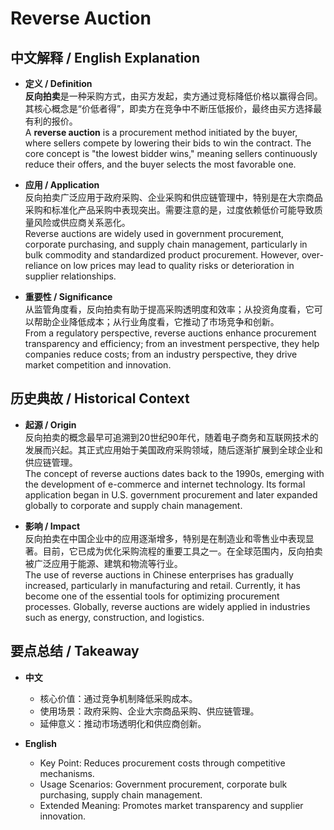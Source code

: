 # Reverse Auction

## 中文解释 / English Explanation

* **定义 / Definition**  
  **反向拍卖**是一种采购方式，由买方发起，卖方通过竞标降低价格以赢得合同。其核心概念是“价低者得”，即卖方在竞争中不断压低报价，最终由买方选择最有利的报价。  
  A **reverse auction** is a procurement method initiated by the buyer, where sellers compete by lowering their bids to win the contract. The core concept is "the lowest bidder wins," meaning sellers continuously reduce their offers, and the buyer selects the most favorable one.

* **应用 / Application**  
  反向拍卖广泛应用于政府采购、企业采购和供应链管理中，特别是在大宗商品采购和标准化产品采购中表现突出。需要注意的是，过度依赖低价可能导致质量风险或供应商关系恶化。  
  Reverse auctions are widely used in government procurement, corporate purchasing, and supply chain management, particularly in bulk commodity and standardized product procurement. However, over-reliance on low prices may lead to quality risks or deterioration in supplier relationships.

* **重要性 / Significance**  
  从监管角度看，反向拍卖有助于提高采购透明度和效率；从投资角度看，它可以帮助企业降低成本；从行业角度看，它推动了市场竞争和创新。  
  From a regulatory perspective, reverse auctions enhance procurement transparency and efficiency; from an investment perspective, they help companies reduce costs; from an industry perspective, they drive market competition and innovation.

## 历史典故 / Historical Context

* **起源 / Origin**  
  反向拍卖的概念最早可追溯到20世纪90年代，随着电子商务和互联网技术的发展而兴起。其正式应用始于美国政府采购领域，随后逐渐扩展到全球企业和供应链管理。  
  The concept of reverse auctions dates back to the 1990s, emerging with the development of e-commerce and internet technology. Its formal application began in U.S. government procurement and later expanded globally to corporate and supply chain management.

* **影响 / Impact**  
  反向拍卖在中国企业中的应用逐渐增多，特别是在制造业和零售业中表现显著。目前，它已成为优化采购流程的重要工具之一。在全球范围内，反向拍卖被广泛应用于能源、建筑和物流等行业。  
  The use of reverse auctions in Chinese enterprises has gradually increased, particularly in manufacturing and retail. Currently, it has become one of the essential tools for optimizing procurement processes. Globally, reverse auctions are widely applied in industries such as energy, construction, and logistics.

## 要点总结 / Takeaway

* **中文**  
  - 核心价值：通过竞争机制降低采购成本。  
  - 使用场景：政府采购、企业大宗商品采购、供应链管理。  
  - 延伸意义：推动市场透明化和供应商创新。

* **English**  
  - Key Point: Reduces procurement costs through competitive mechanisms.  
  - Usage Scenarios: Government procurement, corporate bulk purchasing, supply chain management.  
  - Extended Meaning: Promotes market transparency and supplier innovation.